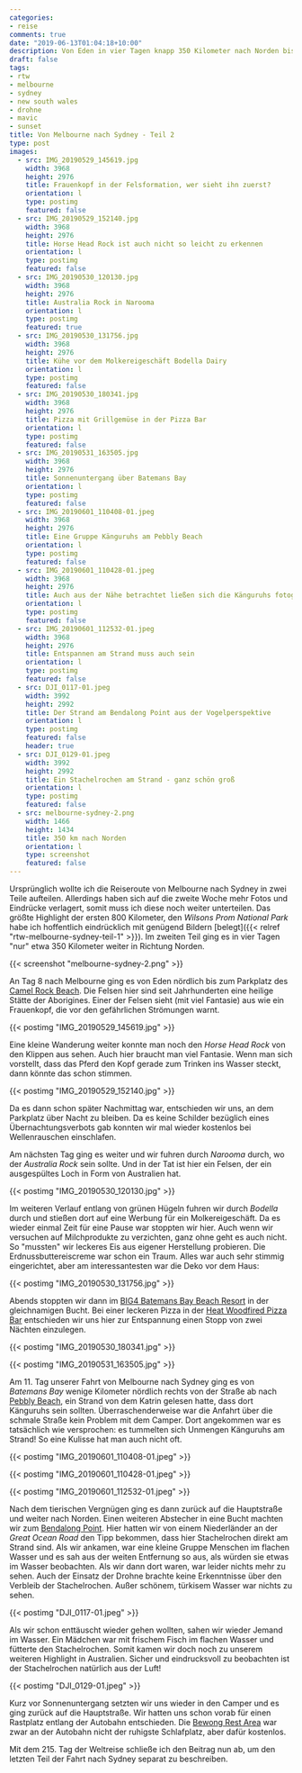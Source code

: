 ```yaml
---
categories:
- reise
comments: true
date: "2019-06-13T01:04:18+10:00"
description: Von Eden in vier Tagen knapp 350 Kilometer nach Norden bis kurz vor Jervis Bay
draft: false
tags:
- rtw
- melbourne
- sydney
- new south wales
- drohne
- mavic
- sunset
title: Von Melbourne nach Sydney - Teil 2
type: post
images:
  - src: IMG_20190529_145619.jpg
    width: 3968
    height: 2976
    title: Frauenkopf in der Felsformation, wer sieht ihn zuerst?
    orientation: l
    type: postimg
    featured: false
  - src: IMG_20190529_152140.jpg
    width: 3968
    height: 2976
    title: Horse Head Rock ist auch nicht so leicht zu erkennen
    orientation: l
    type: postimg
    featured: false
  - src: IMG_20190530_120130.jpg
    width: 3968
    height: 2976
    title: Australia Rock in Narooma
    orientation: l
    type: postimg
    featured: true
  - src: IMG_20190530_131756.jpg
    width: 3968
    height: 2976
    title: Kühe vor dem Molkereigeschäft Bodella Dairy
    orientation: l
    type: postimg
    featured: false
  - src: IMG_20190530_180341.jpg
    width: 3968
    height: 2976
    title: Pizza mit Grillgemüse in der Pizza Bar
    orientation: l
    type: postimg
    featured: false
  - src: IMG_20190531_163505.jpg
    width: 3968
    height: 2976
    title: Sonnenuntergang über Batemans Bay
    orientation: l
    type: postimg
    featured: false
  - src: IMG_20190601_110408-01.jpeg
    width: 3968
    height: 2976
    title: Eine Gruppe Känguruhs am Pebbly Beach
    orientation: l
    type: postimg
    featured: false
  - src: IMG_20190601_110428-01.jpeg
    width: 3968
    height: 2976
    title: Auch aus der Nähe betrachtet ließen sich die Känguruhs fotografieren
    orientation: l
    type: postimg
    featured: false
  - src: IMG_20190601_112532-01.jpeg
    width: 3968
    height: 2976
    title: Entspannen am Strand muss auch sein
    orientation: l
    type: postimg
    featured: false
  - src: DJI_0117-01.jpeg
    width: 3992
    height: 2992
    title: Der Strand am Bendalong Point aus der Vogelperspektive
    orientation: l
    type: postimg
    featured: false
    header: true
  - src: DJI_0129-01.jpeg
    width: 3992
    height: 2992
    title: Ein Stachelrochen am Strand - ganz schön groß
    orientation: l
    type: postimg
    featured: false
  - src: melbourne-sydney-2.png
    width: 1466
    height: 1434
    title: 350 km nach Norden
    orientation: l
    type: screenshot
    featured: false
---
```


Ursprünglich wollte ich die Reiseroute von Melbourne nach Sydney in zwei Teile aufteilen. Allerdings haben sich auf die zweite Woche mehr Fotos und Eindrücke verlagert, somit muss ich diese noch weiter unterteilen. Das größte Highlight der ersten 800 Kilometer, den _Wilsons Prom National Park_ habe ich hoffentlich eindrücklich mit genügend Bildern [belegt]({{< relref "rtw-melbourne-sydney-teil-1" >}}). Im zweiten Teil ging es in vier Tagen "nur" etwa 350 Kilometer weiter in Richtung Norden.

{{< screenshot "melbourne-sydney-2.png" >}}

An Tag 8 nach Melbourne ging es von Eden nördlich bis zum Parkplatz des [Camel Rock Beach](https://goo.gl/maps/sd2XK2spTR2vbX3HA). Die Felsen hier sind seit Jahrhunderten eine heilige Stätte der Aborigines. Einer der Felsen sieht (mit viel Fantasie) aus wie ein Frauenkopf, die vor den gefährlichen Strömungen warnt.

{{< postimg "IMG_20190529_145619.jpg" >}}

Eine kleine Wanderung weiter konnte man noch den _Horse Head Rock_ von den Klippen aus sehen. Auch hier braucht man viel Fantasie. Wenn man sich vorstellt, dass das Pferd den Kopf gerade zum Trinken ins Wasser steckt, dann könnte das schon stimmen.

{{< postimg "IMG_20190529_152140.jpg" >}}

Da es dann schon später Nachmittag war, entschieden wir uns, an dem Parkplatz über Nacht zu bleiben. Da es keine Schilder bezüglich eines Übernachtungsverbots gab konnten wir mal wieder kostenlos bei Wellenrauschen einschlafen.

Am nächsten Tag ging es weiter und wir fuhren durch _Narooma_ durch, wo der _Australia Rock_ sein sollte. Und in der Tat ist hier ein Felsen, der ein ausgespültes Loch in Form von Australien hat.

{{< postimg "IMG_20190530_120130.jpg" >}}

Im weiteren Verlauf entlang von grünen Hügeln fuhren wir durch _Bodella_ durch und stießen dort auf eine Werbung für ein Molkereigeschäft. Da es wieder einmal Zeit für eine Pause war stoppten wir hier. Auch wenn wir versuchen auf Milchprodukte zu verzichten, ganz ohne geht es auch nicht. So "mussten" wir leckeres Eis aus eigener Herstellung probieren. Die Erdnussbuttereiscreme war schon ein Traum. Alles war auch sehr stimmig eingerichtet, aber am interessantesten war die Deko vor dem Haus:

{{< postimg "IMG_20190530_131756.jpg" >}}

Abends stoppten wir dann im [BIG4 Batemans Bay Beach Resort](https://goo.gl/maps/t8frbJSFQjLNLyFK8) in der gleichnamigen Bucht. Bei einer leckeren Pizza in der [Heat Woodfired Pizza Bar](https://goo.gl/maps/PLdSaFVVv57BbPtV8) entschieden wir uns hier zur Entspannung einen Stopp von zwei Nächten einzulegen.

{{< postimg "IMG_20190530_180341.jpg" >}}

{{< postimg "IMG_20190531_163505.jpg" >}}

Am 11. Tag unserer Fahrt von Melbourne nach Sydney ging es von _Batemans Bay_ wenige Kilometer nördlich rechts von der Straße ab nach [Pebbly Beach](https://goo.gl/maps/WB9njjFFNFEQzqyVA), ein Strand von dem Katrin gelesen hatte, dass dort Känguruhs sein sollten. Überraschenderweise war die Anfahrt über die schmale Straße kein Problem mit dem Camper. Dort angekommen war es tatsächlich wie versprochen: es tummelten sich Unmengen Känguruhs am Strand! So eine Kulisse hat man auch nicht oft.

{{< postimg "IMG_20190601_110408-01.jpeg" >}}

{{< postimg "IMG_20190601_110428-01.jpeg" >}}

{{< postimg "IMG_20190601_112532-01.jpeg" >}}

Nach dem tierischen Vergnügen ging es dann zurück auf die Hauptstraße und weiter nach Norden. Einen weiteren Abstecher in eine Bucht machten wir zum [Bendalong Point](https://goo.gl/maps/NFnDkgAHPQpXdFjo8). Hier hatten wir von einem Niederländer an der _Great Ocean Road_ den Tipp bekommen, dass hier Stachelrochen direkt am Strand sind. Als wir ankamen, war eine kleine Gruppe Menschen im flachen Wasser und es sah aus der weiten Entfernung so aus, als würden sie etwas im Wasser beobachten. Als wir dann dort waren, war leider nichts mehr zu sehen. Auch der Einsatz der Drohne brachte keine Erkenntnisse über den Verbleib der Stachelrochen. Außer schönem, türkisem Wasser war nichts zu sehen.

{{< postimg "DJI_0117-01.jpeg" >}}

Als wir schon enttäuscht wieder gehen wollten, sahen wir wieder Jemand im Wasser. Ein Mädchen war mit frischem Fisch im flachen Wasser und fütterte den Stachelrochen. Somit kamen wir doch noch zu unserem weiteren Highlight in Australien. Sicher und eindrucksvoll zu beobachten ist der Stachelrochen natürlich aus der Luft!

{{< postimg "DJI_0129-01.jpeg" >}}

Kurz vor Sonnenuntergang setzten wir uns wieder in den Camper und es ging zurück auf die Hauptstraße. Wir hatten uns schon vorab für einen Rastplatz entlang der Autobahn entschieden. Die [Bewong Rest Area](https://goo.gl/maps/2CrzqFZYqmAUks6d6) war zwar an der Autobahn nicht der ruhigste Schlafplatz, aber dafür kostenlos.

Mit dem 215. Tag der Weltreise schließe ich den Beitrag nun ab, um den letzten Teil der Fahrt nach Sydney separat zu beschreiben.